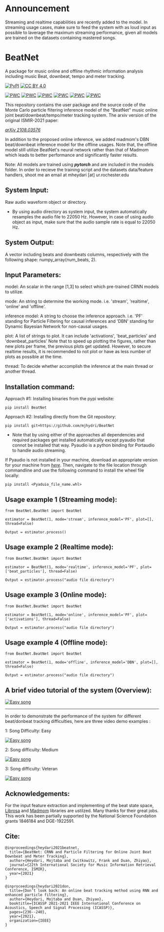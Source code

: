 # Announcement
Streaming and realtime capabilities are recently added to the model. In streaming usage cases, make sure to feed the system with as loud input as possible to laverage the maximum streaming performance, given all models are trained on the datasets containing mastered songs.



# BeatNet
A package for music online and offline rhythmic information analysis including music Beat, downbeat, tempo and meter tracking.

[![PyPI](https://img.shields.io/pypi/v/BeatNet.svg)](https://pypi.org/project/BeatNet/)
[![CC BY 4.0][cc-by-shield]][cc-by]

[cc-by]: http://creativecommons.org/licenses/by/4.0/
[cc-by-image]: https://i.creativecommons.org/l/by/4.0/88x31.png
[cc-by-shield]: https://img.shields.io/badge/License-CC%20BY%204.0-lightgrey.svg

[![PWC](https://img.shields.io/endpoint.svg?url=https://paperswithcode.com/badge/beatnet-crnn-and-particle-filtering-for/online-beat-tracking-on-gtzan)](https://paperswithcode.com/sota/online-beat-tracking-on-gtzan?p=beatnet-crnn-and-particle-filtering-for)
[![PWC](https://img.shields.io/endpoint.svg?url=https://paperswithcode.com/badge/beatnet-crnn-and-particle-filtering-for/online-downbeat-tracking-on-gtzan)](https://paperswithcode.com/sota/online-downbeat-tracking-on-gtzan?p=beatnet-crnn-and-particle-filtering-for)
[![PWC](https://img.shields.io/endpoint.svg?url=https://paperswithcode.com/badge/beatnet-crnn-and-particle-filtering-for/online-beat-tracking-on-ballroom)](https://paperswithcode.com/sota/online-beat-tracking-on-ballroom?p=beatnet-crnn-and-particle-filtering-for)
[![PWC](https://img.shields.io/endpoint.svg?url=https://paperswithcode.com/badge/beatnet-crnn-and-particle-filtering-for/online-downbeat-tracking-on-ballroom)](https://paperswithcode.com/sota/online-downbeat-tracking-on-ballroom?p=beatnet-crnn-and-particle-filtering-for)
[![PWC](https://img.shields.io/endpoint.svg?url=https://paperswithcode.com/badge/beatnet-crnn-and-particle-filtering-for/online-beat-tracking-on-rock-corpus)](https://paperswithcode.com/sota/online-beat-tracking-on-rock-corpus?p=beatnet-crnn-and-particle-filtering-for)
[![PWC](https://img.shields.io/endpoint.svg?url=https://paperswithcode.com/badge/beatnet-crnn-and-particle-filtering-for/online-downbeat-tracking-on-rock-corpus)](https://paperswithcode.com/sota/online-downbeat-tracking-on-rock-corpus?p=beatnet-crnn-and-particle-filtering-for)



This repository contains the user package and the source code of the Monte Carlo particle flitering inference model of the "BeatNet" music online joint beat/downbeat/tempo/meter tracking system. The arxiv version of the original ISMIR-2021 paper: 

*[arXiv 2108.03576](https://arxiv.org/abs/2108.03576)*

In addition to the proposed online inference, we added madmom's DBN beat/downbeat inference model for the offline usages. Note that, the offline model still utilize BeatNet's neural network rather than that of Madmom which leads to better performance and significantly faster results.

Note: All models are trained using ***pytorch*** and are included in the models folder. In order to recieve the training script and the datasets data/feature handlers, shoot me an email at mheydari [at] ur.rochester.edu   


System Input:
-------------
Raw audio waveform object or directory. 

* By using audio directory as system input, the system automatically resamples the audio file to 22050 Hz. However, in case of using audio object as input, make sure that the audio sample rate is equal to 22050 Hz.      

System Output:
--------------
A vector including beats and downbeats columns, respectively with the following shape: numpy_array(num_beats, 2).

Input Parameters:
-------------
model: An scalar in the range [1,3] to select which pre-trained CRNN models to utilize.

mode: An string to determine the working mode. i.e. 'stream', 'realtime', 'online' and 'offline'.

inference model: A string to choose the inference approach. i.e. 'PF' standing for Particle Filtering for causal inferences and 'DBN' standing for Dynamic Bayesian Network for non-causal usages.

plot: A list of strings to plot. It can include 'activations', 'beat_particles' and 'downbeat_particles'
Note that to speed up plotting the figures, rather than new plots per frame, the previous plots get updated. However, to secure realtime results, it is recommended to not        plot or have as less number of plots as possible at the time.

thread: To decide whether accomplish the inference at the main thread or another thread.             

Installation command:
---------------------
Approach #1: Installing binaries from the pypi website:
```
pip install BeatNet
```

Approach #2: Installing directly from the Git repository:
```
pip install git+https://github.com/mjhydri/BeatNet
```

* Note that by using either of the approaches all dependencies and required packages get installed automatically except pyaudio that connot be installed that way. Pyaudio is a python binding for Portaudio to handle audio streaming. 
 
If Pyaudio is not installed in your machine, download an appropriate version for your machine from *[here](https://www.lfd.uci.edu/~gohlke/pythonlibs/)*. Then, navigate to the file location through commandline and use the following command to install the wheel file locally:
```
pip install <Pyaduio_file_name.whl>     
```
Usage example 1 (Streaming mode):
--------------
```
from BeatNet.BeatNet import BeatNet

estimator = BeatNet(1, mode='stream', inference_model='PF', plot=[], thread=False)

Output = estimator.process()
```

Usage example 2 (Realtime mode):
--------------
```
from BeatNet.BeatNet import BeatNet

estimator = BeatNet(1, mode='realtime', inference_model='PF', plot=['beat_particles'], thread=False)

Output = estimator.process("audio file directory")
```

Usage example 3 (Online mode):
--------------
```
from BeatNet.BeatNet import BeatNet

estimator = BeatNet(1, mode='online', inference_model='PF', plot=['activations'], thread=False)

Output = estimator.process("audio file directory")
```
Usage example 4 (Offline mode):
--------------
```
from BeatNet.BeatNet import BeatNet

estimator = BeatNet(1, mode='offline', inference_model='DBN', plot=[], thread=False)

Output = estimator.process("audio file directory")
```

A brief video tutorial of the system (Overview):
------------------------------------------

[![Easy song](https://img.youtube.com/vi/xOX74cXQKrY/0.jpg)](https://youtu.be/xOX74cXQKrY)

___________________________________________________________________

  
In order to demonstrate the performance of the system for different beat/donbeat tracking difficulties, here are three video demo examples :

1: Song Difficulty: Easy
  
  
[![Easy song](https://img.youtube.com/vi/XsdA4AATaUY/0.jpg)](https://www.youtube.com/watch?v=XsdA4AATaUY)
  



2: Song difficulty: Medium
  
  [![Easy song](https://img.youtube.com/vi/GuW8C5xuWbQ/0.jpg)](https://www.youtube.com/watch?v=GuW8C5xuWbQ)
  




3: Song difficulty: Veteran
  
  [![Easy song](https://img.youtube.com/vi/dFbFGMs9CA4/0.jpg)](https://www.youtube.com/watch?v=dFbFGMs9CA4)
  

Acknowledgements:
-----------------
For the input feature extraction and implementing of the beat state space,  [Librosa](https://github.com/librosa/librosa) and [Madmom](https://github.com/CPJKU/madmom) libraries are ustilzed. Many thanks for their great jobs. This work has been partially supported by the National Science Foundation grants 1846184 and DGE-1922591.


Cite:
-----------
```
@inproceedings{heydari2021beatnet,
  title={BeatNet: CRNN and Particle Filtering for Online Joint Beat Downbeat and Meter Tracking},
  author={Heydari, Mojtaba and Cwitkowitz, Frank and Duan, Zhiyao},
  journal={22th International Society for Music Information Retrieval Conference, ISMIR},
  year={2021}
}
```
```
@inproceedings{heydari2021don,
  title={Don’t look back: An online beat tracking method using RNN and enhanced particle filtering},
  author={Heydari, Mojtaba and Duan, Zhiyao},
  booktitle={ICASSP 2021-2021 IEEE International Conference on Acoustics, Speech and Signal Processing (ICASSP)},
  pages={236--240},
  year={2021},
  organization={IEEE}
}
```
